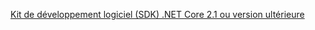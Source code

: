 [Kit de développement logiciel (SDK) .NET Core 2.1 ou version ultérieure](https://www.microsoft.com/net/download/all)
